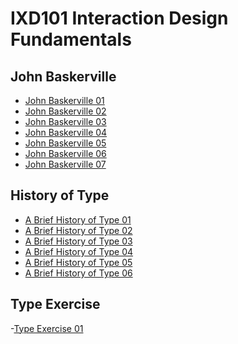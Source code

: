 IXD101 Interaction Design Fundamentals
======================================

John Baskerville
----------------
- [John Baskerville 01](https://ryanmcclelland.github.io/john_baskerville/john-baskerville.html)
- [John Baskerville 02](https://ryanmcclelland.github.io/john_baskerville/baskerville2.html)
- [John Baskerville 03](https://ryanmcclelland.github.io/john_baskerville/baskerville3.html)
- [John Baskerville 04](https://ryanmcclelland.github.io/john_baskerville/baskerville4.html)
- [John Baskerville 05](https://ryanmcclelland.github.io/john_baskerville/baskerville5.html)
- [John Baskerville 06](https://ryanmcclelland.github.io/john_baskerville/baskerville6.html)
- [John Baskerville 07](https://ryanmcclelland.github.io/john_baskerville/baskerville7.html)

History of Type
---------------
- [A Brief History of Type 01](https://ryanmcclelland.github.io/john_baskerville/a_brief_history_of_type.html)
- [A Brief History of Type 02](https://ryanmcclelland.github.io/john_baskerville/a_brief_history_of_type2.html)
- [A Brief History of Type 03](https://ryanmcclelland.github.io/john_baskerville/a_brief_history_of_type4.html)
- [A Brief History of Type 04](https://ryanmcclelland.github.io/john_baskerville/a_brief_history_of_type5.html)
- [A Brief History of Type 05](https://ryanmcclelland.github.io/john_baskerville/a_brief_history_of_type6.html)
- [A Brief History of Type 06](https://ryanmcclelland.github.io/john_baskerville/a_brief_history_of_type7.html)

Type Exercise
-------------
-[Type Exercise 01](https://ryanmcclelland.github.io/john_baskerville/type_baskerville.html)